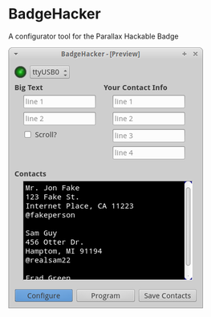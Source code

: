# BadgeHacker

A configurator tool for the Parallax Hackable Badge

![preview](screenshots/badgehacker.png)
